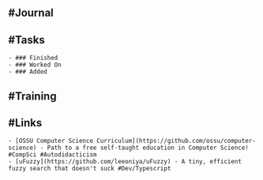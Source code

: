 ## #Journal
## #Tasks
	- ### Finished
	- ### Worked On
	- ### Added
## #Training
## #Links
	- [OSSU Computer Science Curriculum](https://github.com/ossu/computer-science) - Path to a free self-taught education in Computer Science! #CompSci #Autodidacticism
	- [uFuzzy](https://github.com/leeoniya/uFuzzy) - A tiny, efficient fuzzy search that doesn't suck #Dev/Typescript
